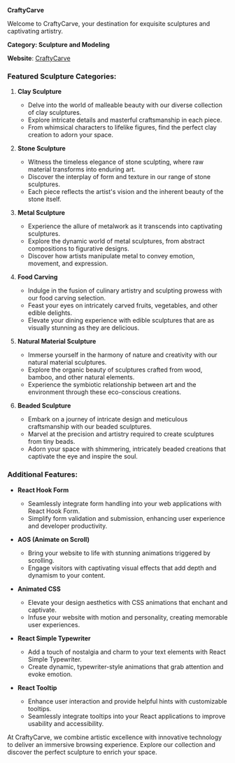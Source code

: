 **CraftyCarve**

Welcome to CraftyCarve, your destination for exquisite sculptures and captivating artistry. 

**Category: Sculpture and Modeling**

**Website**: [CraftyCarve](https://crafty-carve.web.app/)

### Featured Sculpture Categories:
1. **Clay Sculpture**
   - Delve into the world of malleable beauty with our diverse collection of clay sculptures.
   - Explore intricate details and masterful craftsmanship in each piece.
   - From whimsical characters to lifelike figures, find the perfect clay creation to adorn your space.

2. **Stone Sculpture**
   - Witness the timeless elegance of stone sculpting, where raw material transforms into enduring art.
   - Discover the interplay of form and texture in our range of stone sculptures.
   - Each piece reflects the artist's vision and the inherent beauty of the stone itself.

3. **Metal Sculpture**
   - Experience the allure of metalwork as it transcends into captivating sculptures.
   - Explore the dynamic world of metal sculptures, from abstract compositions to figurative designs.
   - Discover how artists manipulate metal to convey emotion, movement, and expression.

4. **Food Carving**
   - Indulge in the fusion of culinary artistry and sculpting prowess with our food carving selection.
   - Feast your eyes on intricately carved fruits, vegetables, and other edible delights.
   - Elevate your dining experience with edible sculptures that are as visually stunning as they are delicious.

5. **Natural Material Sculpture**
   - Immerse yourself in the harmony of nature and creativity with our natural material sculptures.
   - Explore the organic beauty of sculptures crafted from wood, bamboo, and other natural elements.
   - Experience the symbiotic relationship between art and the environment through these eco-conscious creations.

6. **Beaded Sculpture**
   - Embark on a journey of intricate design and meticulous craftsmanship with our beaded sculptures.
   - Marvel at the precision and artistry required to create sculptures from tiny beads.
   - Adorn your space with shimmering, intricately beaded creations that captivate the eye and inspire the soul.

### Additional Features:
- **React Hook Form**
  - Seamlessly integrate form handling into your web applications with React Hook Form.
  - Simplify form validation and submission, enhancing user experience and developer productivity.
  
- **AOS (Animate on Scroll)**
  - Bring your website to life with stunning animations triggered by scrolling.
  - Engage visitors with captivating visual effects that add depth and dynamism to your content.
  
- **Animated CSS**
  - Elevate your design aesthetics with CSS animations that enchant and captivate.
  - Infuse your website with motion and personality, creating memorable user experiences.
  
- **React Simple Typewriter**
  - Add a touch of nostalgia and charm to your text elements with React Simple Typewriter.
  - Create dynamic, typewriter-style animations that grab attention and evoke emotion.
  
- **React Tooltip**
  - Enhance user interaction and provide helpful hints with customizable tooltips.
  - Seamlessly integrate tooltips into your React applications to improve usability and accessibility.

At CraftyCarve, we combine artistic excellence with innovative technology to deliver an immersive browsing experience. Explore our collection and discover the perfect sculpture to enrich your space.
